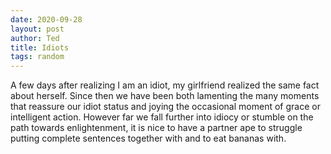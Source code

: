 ```yaml
---
date: 2020-09-28
layout: post
author: Ted
title: Idiots
tags: random
---
```

A few days after realizing I am an idiot, my girlfriend realized the same fact about herself. Since then we have been both lamenting the many moments that reassure our idiot status and joying the occasional moment of grace or intelligent action. However far we fall further into idiocy or stumble on the path towards enlightenment, it is nice to have a partner ape to struggle putting complete sentences together with and to eat bananas with.  
